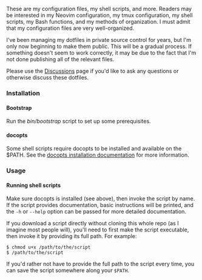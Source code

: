 These are my configuration files, my shell scripts, and more. Readers may be
interested in my Neovim configuration, my tmux configuration, my shell scripts,
my Bash functions, and my methods of organization. I must admit that my
configuration files are very well-organized.

I've been managing my dotfiles in private source control for years, but I'm only
now beginning to make them public. This will be a gradual process. If something
doesn't seem to work correctly, it may be due to the fact that I'm not done
publishing all of the relevant files.

Please use the [Discussions](https://github.com/openjck/dotfiles/discussions)
page if you'd like to ask any questions or otherwise discuss these dotfiles.

### Installation

#### Bootstrap

Run the _bin/bootstrap_ script to set up some prerequisites.

#### docopts

Some shell scripts require docopts to be installed and available on the $PATH.
See the [docopts installation
documentation](https://github.com/docopt/docopts#install) for more information.

### Usage

#### Running shell scripts

Make sure docopts is installed (see above), then invoke the script by name. If
the script provides documentation, basic instructions will be printed, and the
`-h` or `--help` option can be passed for more detailed documentation.

If you download a script directly without cloning this whole repo (as I imagine
most people will), you'll need to first make the script executable, then invoke
it by providing its full path. For example:

```shell
$ chmod u+x /path/to/the/script
$ /path/to/the/script
```

If you'd rather not have to provide the full path to the script every time, you
can save the script somewhere along your `$PATH`.
